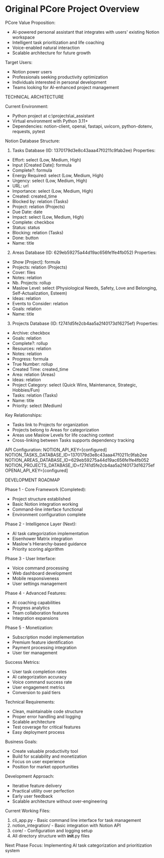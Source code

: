 # Original PCore Project Overview

PCore Value Proposition:
- AI-powered personal assistant that integrates with users' existing Notion workspace
- Intelligent task prioritization and life coaching
- Voice-enabled natural interaction
- Scalable architecture for future growth

Target Users:
- Notion power users
- Professionals seeking productivity optimization
- Individuals interested in personal development
- Teams looking for AI-enhanced project management

TECHNICAL ARCHITECTURE

Current Environment:
- Python project at c:\projects\ai_assistant
- Virtual environment with Python 3.11+
- Dependencies: notion-client, openai, fastapi, uvicorn, python-dotenv, requests, pytest

Notion Database Structure:

1. Tasks Database (ID: 1370179d3e8c43aaa47f0211c9fab2ee)
Properties:
- Effort: select (Low, Medium, High)
- Input [Created Date]: formula
- Complete?: formula
- Energy Required: select (Low, Medium, High)
- Urgency: select (Low, Medium, High)
- URL: url
- Importance: select (Low, Medium, High)
- Created: created_time
- Blocked by: relation (Tasks)
- Project: relation (Projects)
- Due Date: date
- Impact: select (Low, Medium, High)
- Complete: checkbox
- Status: status
- Blocking: relation (Tasks)
- Done: button
- Name: title

2. Areas Database (ID: 629eb59275a44d19ac656fe1fe4fb052)
Properties:
- Show [Project]: formula
- Projects: relation (Projects)
- Cover: files
- Notes: relation
- Nb. Projects: rollup
- Maslow Level: select (Physiological Needs, Safety, Love and Belonging, Self-Actualization, Esteem)
- Ideas: relation
- Events to Consider: relation
- Goals: relation
- Name: title

3. Projects Database (ID: f2741d5fe2cb4aa5a2f40173d16275ef)
Properties:
- Archive: checkbox
- Goals: relation
- Complete?: rollup
- Resources: relation
- Notes: relation
- Progress: formula
- True Number: rollup
- Created Time: created_time
- Area: relation (Areas)
- Ideas: relation
- Project Category: select (Quick Wins, Maintenance, Strategic, Hobbies/Fun)
- Tasks: relation (Tasks)
- Name: title
- Priority: select (Medium)

Key Relationships:
- Tasks link to Projects for organization
- Projects belong to Areas for categorization
- Areas use Maslow Levels for life coaching context
- Cross-linking between Tasks supports dependency tracking

API Configuration:
NOTION_API_KEY=[configured]
NOTION_TASKS_DATABASE_ID=1370179d3e8c43aaa47f0211c9fab2ee
NOTION_AREAS_DATABASE_ID=629eb59275a44d19ac656fe1fe4fb052
NOTION_PROJECTS_DATABASE_ID=f2741d5fe2cb4aa5a2f40173d16275ef
OPENAI_API_KEY=[configured]

DEVELOPMENT ROADMAP

Phase 1 - Core Framework (Completed):
- Project structure established
- Basic Notion integration working
- Command-line interface functional
- Environment configuration complete

Phase 2 - Intelligence Layer (Next):
- AI task categorization implementation
- Eisenhower Matrix integration
- Maslow's Hierarchy-based guidance
- Priority scoring algorithm

Phase 3 - User Interface:
- Voice command processing
- Web dashboard development
- Mobile responsiveness
- User settings management

Phase 4 - Advanced Features:
- AI coaching capabilities
- Progress analytics
- Team collaboration features
- Integration expansions

Phase 5 - Monetization:
- Subscription model implementation
- Premium feature identification
- Payment processing integration
- User tier management

Success Metrics:
- User task completion rates
- AI categorization accuracy
- Voice command success rate
- User engagement metrics
- Conversion to paid tiers

Technical Requirements:
- Clean, maintainable code structure
- Proper error handling and logging
- Scalable architecture
- Test coverage for critical features
- Easy deployment process

Business Goals:
- Create valuable productivity tool
- Build for scalability and monetization
- Focus on user experience
- Position for market opportunities

Development Approach:
- Iterative feature delivery
- Practical utility over perfection
- Early user feedback
- Scalable architecture without over-engineering

Current Working Files:
1. cli_app.py - Basic command line interface for task management
2. notion_integration/ - Basic integration with Notion API
3. core/ - Configuration and logging setup
4. All directory structure with __init__.py files

Next Phase Focus:
Implementing AI task categorization and prioritization system
